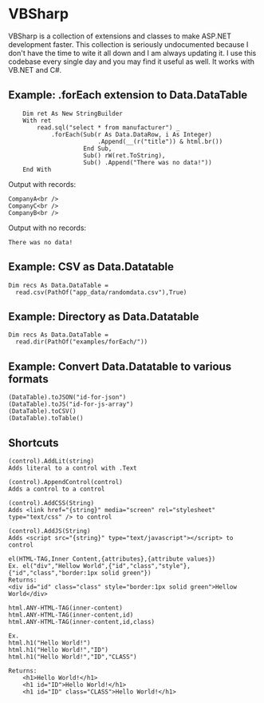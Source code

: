 VBSharp
====================

VBSharp is a collection of extensions and classes to make ASP.NET development faster.  This collection is seriously undocumented because I don't have the time to wite it all down and I am always updating it.
I use this codebase every single day and you may find it useful as well.  It works with VB.NET and C#.


Example: .forEach extension to Data.DataTable
---------------------

        Dim ret As New StringBuilder
        With ret
            read.sql("select * from manufacturer") _
                .forEach(Sub(r As Data.DataRow, i As Integer)
                             .Append(__(r("title")) & html.br())
                         End Sub,
                         Sub() rW(ret.ToString),
                         Sub() .Append("There was no data!"))
        End With
    
Output with records:
	
	CompanyA<br />
	CompanyC<br />
	CompanyB<br />

Output with no records:
	
	There was no data!

Example: CSV as Data.Datatable
---------------------    
    
    Dim recs As Data.DataTable =
      read.csv(PathOf("app_data/randomdata.csv"),True)

Example: Directory as Data.Datatable
---------------------    

    Dim recs As Data.DataTable =
      read.dir(PathOf("examples/forEach/"))

Example: Convert Data.Datatable to various formats
---------------------    

    (DataTable).toJSON("id-for-json")
    (DataTable).toJS("id-for-js-array")
    (DataTable).toCSV()
    (DataTable).toTable()

Shortcuts
---------------------    

    (control).AddLit(string)
    Adds literal to a control with .Text

    (control).AppendControl(control)
    Adds a control to a control

    (control).AddCSS(String)
    Adds <link href="{string}" media="screen" rel="stylesheet" type="text/css" /> to control

    (control).AddJS(String)
    Adds <script src="{string}" type="text/javascript"></script> to control

    el(HTML-TAG,Inner Content,{attributes},{attribute values})
    Ex. el("div","Hellow World",{"id","class","style"},{"id","class","border:1px solid green"})
    Returns:
    <div id="id" class="class" style="border:1px solid green">Hellow World</div>

    html.ANY-HTML-TAG(inner-content)
    html.ANY-HTML-TAG(inner-content,id)
    html.ANY-HTML-TAG(inner-content,id,class)

    Ex.
    html.h1("Hello World!")
    html.h1("Hello World!","ID")
    html.h1("Hello World!","ID","CLASS")

    Returns:
        <h1>Hello World!</h1>
        <h1 id="ID">Hello World!</h1>
        <h1 id="ID" class="CLASS">Hello World!</h1>